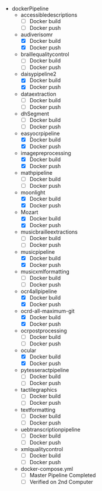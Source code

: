 - dockerPipeline
	- accessibledescriptions
		- [ ] Docker build
		- [ ] Docker push
	- audiverisomr
		- [X] Docker build
		- [X] Docker push
	- braillequalitycontrol
		- [ ] Docker build
		- [ ] Docker push
	- daisypipeline2
		- [X] Docker build
		- [X] Docker push
	- dataextraction
		- [ ] Docker build
		- [ ] Docker push
	- dhSegment
		- [ ] Docker build
		- [ ] Docker push
	- easyocrpipeline
		- [X] Docker build
		- [X] Docker push
	- imagepreprocessing
		- [X] Docker build
		- [X] Docker push
	- mathpipeline
		- [ ] Docker build
		- [ ] Docker push
	- moonlight
		- [X] Docker build
		- [X] Docker push
	- Mozart
		- [X] Docker build
		- [X] Docker push
	- musicbrailleextractions
		- [ ] Docker build
		- [ ] Docker push
	- musicpipeline
		- [X] Docker build
		- [X] Docker push
	- musicxmlformatting
		- [ ] Docker build
		- [ ] Docker push
	- ocr4allpipeline
		- [X] Docker build
		- [X] Docker push
	- ocrd-all-maximum-git
		- [X] Docker build
		- [X] Docker push
	- ocrpostprocessing
		- [ ] Docker build
		- [ ] Docker push
	- ocular
		- [X] Docker build
		- [X] Docker push
	- pytesseractpipeline
		- [ ] Docker build
		- [ ] Docker push
	- tactilegraphics
		- [ ] Docker build
		- [ ] Docker push
	- textformatting
		- [ ] Docker build
		- [ ] Docker push
	- uebtranscriptionpipeline
		- [ ] Docker build
		- [ ] Docker push
	- xmlqualitycontrol
		- [ ] Docker build
		- [ ] Docker push
	- docker-compose.yml	
		- [ ] Master Pipeline Completed
		- [ ] Verified on 2nd Computer
